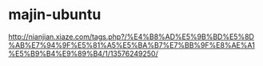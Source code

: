 # majin-ubuntu
http://nianjian.xiaze.com/tags.php?/%E4%B8%AD%E5%9B%BD%E5%8D%AB%E7%94%9F%E5%81%A5%E5%BA%B7%E7%BB%9F%E8%AE%A1%E5%B9%B4%E9%89%B4/1/13576249250/
